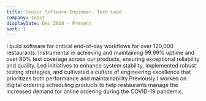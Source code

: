 ```yaml
---
title: Senior Software Engineer, Tech Lead
company: toast
displayDate: Dec 2018 - Present
sort: 1
---
```


I build software for critical end-of-day workflows for over 120,000 restaurants. Instrumental in achieving and maintaining 99.99% uptime and over 80% test coverage across our products, ensuring exceptional reliability and quality. Led initiatives to enhance system stability, implemented robust testing strategies, and cultivated a culture of engineering excellence that prioritizes both performance and maintainability.Previously I worked on digital ordering scheduling products to help restaurants manage the increased demand for online ordering during the COVID-19 pandemic.
